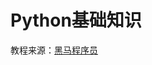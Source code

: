 # Python基础知识

教程来源：[黑马程序员](https://www.bilibili.com/video/BV1ex411x7Em/?spm_id_from=333.337.search-card.all.click&vd_source=26be01ef93d3e96628708c5bd87b699a)